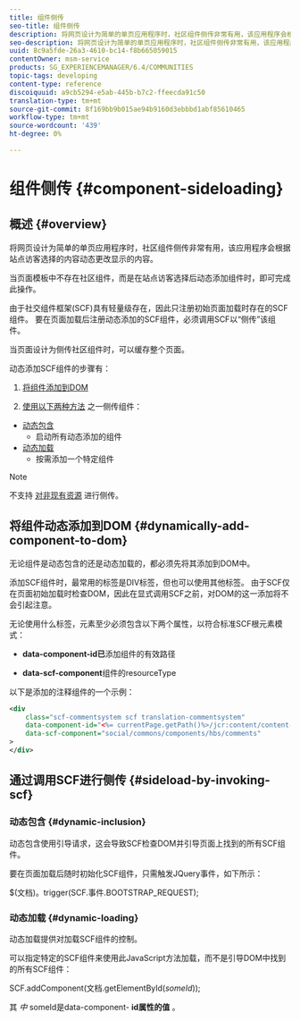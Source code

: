 ```yaml
---
title: 组件侧传
seo-title: 组件侧传
description: 将网页设计为简单的单页应用程序时，社区组件侧传非常有用，该应用程序会根据站点访客选择的内容动态更改显示的内容
seo-description: 将网页设计为简单的单页应用程序时，社区组件侧传非常有用，该应用程序会根据站点访客选择的内容动态更改显示的内容
uuid: 8c9a5fde-26a3-4610-bc14-f8b665059015
contentOwner: msm-service
products: SG_EXPERIENCEMANAGER/6.4/COMMUNITIES
topic-tags: developing
content-type: reference
discoiquuid: a9cb5294-e5ab-445b-b7c2-ffeecda91c50
translation-type: tm+mt
source-git-commit: 8f169bb9b015ae94b9160d3ebbbd1abf85610465
workflow-type: tm+mt
source-wordcount: '439'
ht-degree: 0%

---
```



# 组件侧传 {#component-sideloading}

## 概述 {#overview}

将网页设计为简单的单页应用程序时，社区组件侧传非常有用，该应用程序会根据站点访客选择的内容动态更改显示的内容。

当页面模板中不存在社区组件，而是在站点访客选择后动态添加组件时，即可完成此操作。

由于社交组件框架(SCF)具有轻量级存在，因此只注册初始页面加载时存在的SCF组件。 要在页面加载后注册动态添加的SCF组件，必须调用SCF以“侧传”该组件。

当页面设计为侧传社区组件时，可以缓存整个页面。

动态添加SCF组件的步骤有：

1. [将组件添加到DOM](#dynamically-add-component-to-dom)

1. [使用以下两种方法](#sideload-by-invoking-scf) 之一侧传组件：

* [动态包含](#dynamic-inclusion)
   * 启动所有动态添加的组件
* [动态加载](#dynamic-loading)
   * 按需添加一个特定组件

>[!NOTE]
>
>不支持 [对非现有资源](scf.md#add-or-include-a-communities-component) 进行侧传。

## 将组件动态添加到DOM {#dynamically-add-component-to-dom}

无论组件是动态包含的还是动态加载的，都必须先将其添加到DOM中。

添加SCF组件时，最常用的标签是DIV标签，但也可以使用其他标签。 由于SCF仅在页面初始加载时检查DOM，因此在显式调用SCF之前，对DOM的这一添加将不会引起注意。

无论使用什么标签，元素至少必须包含以下两个属性，以符合标准SCF根元素模式：

* **data-component-id已**&#x200B;添加组件的有效路径

* **data-scf-component**&#x200B;组件的resourceType

以下是添加的注释组件的一个示例：

```xml
<div
    class="scf-commentsystem scf translation-commentsystem" 
    data-component-id="<%= currentPage.getPath()%>/jcr:content/content-left/comments"
    data-scf-component="social/commons/components/hbs/comments"
>
</div>
```

## 通过调用SCF进行侧传 {#sideload-by-invoking-scf}

### 动态包含 {#dynamic-inclusion}

动态包含使用引导请求，这会导致SCF检查DOM并引导页面上找到的所有SCF组件。

要在页面加载后随时初始化SCF组件，只需触发JQuery事件，如下所示：

$(文档)。trigger(SCF.事件.BOOTSTRAP_REQUEST);

### 动态加载 {#dynamic-loading}

动态加载提供对加载SCF组件的控制。

可以指定特定的SCF组件来使用此JavaScript方法加载，而不是引导DOM中找到的所有SCF组件：

SCF.addComponent(文档.getElementById(*someId*));

其 *中* someId是data-component- **id属性的值** 。
